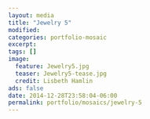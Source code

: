 ```yaml
---
layout: media
title: "Jewelry 5"
modified:
categories: portfolio-mosaic
excerpt:
tags: []
image:
  feature: Jewelry5.jpg
  teaser: Jewelry5-tease.jpg
  credit: Lisbeth Hamlin
ads: false
date: 2014-12-28T23:58:04-06:00
permalink: portfolio/mosaics/jewelry-5
---
```


